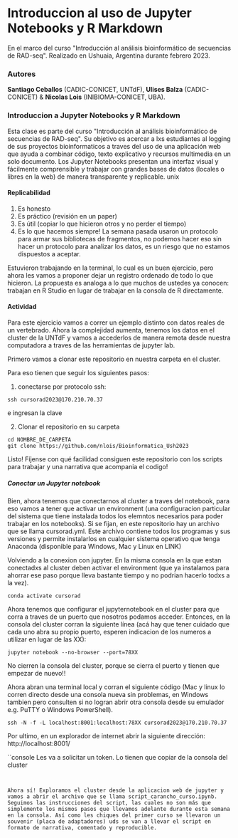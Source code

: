 # Introduccion al uso de Jupyter Notebooks y R Markdown
En el marco del curso "Introducción al análisis bioinformático de secuencias de RAD-seq". Realizado en Ushuaia, Argentina durante febrero 2023.

### Autores
**Santiago Ceballos** (CADIC-CONICET, UNTdF), **Ulises Balza** (CADIC-CONICET) & **Nicolas Lois** (INIBIOMA-CONICET, UBA).

### Introduccion a Jupyter Notebooks y R Markdown
Esta clase es parte del curso "Introducción al análisis bioinformático de secuencias de RAD-seq". Su objetivo es acercar a lxs estudiantes al logging  de sus proyectos bioinformaticos a traves del uso de una aplicación web que ayuda a combinar código, texto explicativo y recursos multimedia en un solo documento. Los Jupyter Notebooks presentan una interfaz visual y fácilmente comprensible y trabajar con grandes bases de datos (locales o libres en la web) de manera transparente y replicable.
unix

#### Replicabilidad
1. Es honesto
2. Es práctico (revisión en un paper)
3. Es útil (copiar lo que hicieron otros y no perder el tiempo)
4. Es lo que hacemos siempre! La semana pasada usaron un protocolo para armar sus bibliotecas de fragmentos, no podemos hacer eso sin hacer un protocolo para analizar los datos, es un riesgo que no estamos dispuestos a aceptar.

Estuvieron trabajando en la terminal, lo cual es un buen ejercicio, pero ahora les vamos a proponer dejar un registro ordenado de todo lo que hicieron. La propuesta es analoga a lo que muchos de ustedes ya conocen: trabajan en R Studio en lugar de trabajar en la consola de R directamente.

#### Actividad
Para este ejercicio vamos a correr un ejemplo distinto con datos reales de un vertebrado. Ahora la complejidad aumenta, tenemos los datos en el cluster de la UNTdF y vamos a accederlos de manera remota desde nuestra computadora a traves de las herramientas de jupyter lab.

Primero vamos a clonar este repositorio en nuestra carpeta en el cluster.

Para eso tienen que seguir los siguientes pasos:
1. conectarse por protocolo ssh:
```console
ssh cursorad2023@170.210.70.37 
```
e ingresan la clave

2. Clonar el repositorio en su carpeta
```console
cd NOMBRE_DE_CARPETA
git clone https://github.com/nlois/Bioinformatica_Ush2023
```

Listo! Fíjense con qué facilidad consiguen este repositorio con los scripts para trabajar y una narrativa que acompania el codigo! 

##### Conectar un Jupyter notebook
Bien, ahora tenemos que conectarnos al cluster a traves del notebook, para eso vamos a tener que activar un environment (una configuracion particular del sistema que tiene instalada todos los elemntos necesarios para poder trabajar en los notebooks). Si se fijan, en este repositorio hay un archivo que se llama cursorad.yml. Este archivo contiene todos los programas y sus versiones y permite instalarlos en cualquier sistema operativo que tenga Anaconda (disponible para Windows, Mac y Linux en LINK)

Volviendo a la conexion con jupyter. En la misma consola en la que estan conectadxs al cluster deben activar el environment (que ya instalamos para ahorrar ese paso porque lleva bastante tiempo y no podrian hacerlo todxs a la vez).

```console
conda activate cursorad
```

Ahora tenemos que configurar el jupyternotebook en el cluster para que corra a traves de un puerto que nosotros podamos acceder. Entonces, en la consola del cluster corran la siguiente línea (acá hay que tener cuidado que cada uno abra su propio puerto, esperen indicacion de los numeros a utilizar en lugar de las XX):

```console
jupyter notebook --no-browser --port=78XX
```

No cierren la consola del cluster, porque se cierra el puerto y tienen que empezar de nuevo!! 

Ahora abran una terminal local y corran el siguiente código (Mac y linux lo corren directo desde una consola nueva sin problemas, en Windows tambien pero consulten si no logran abrir otra consola desde su emulador e.g. PuTTY o Windows PowerShell).

```console
ssh -N -f -L localhost:8001:localhost:78XX cursorad2023@170.210.70.37 
```  

Por ultimo, en un explorador de internet abrir la siguiente dirección: http://localhost:8001/

``console
Les va a solicitar un token. Lo tienen que copiar de la consola del cluster
```


Ahora sí! Exploramos el cluster desde la aplicacion web de jupyter y vamos a abrir el archivo que se llama script_carancho_curso.ipynb. Seguimos las instrucciones del script, las cuales no son más que simplemente los mismos pasos que llevamos adelante durante esta semana en la consola. Así como les chiques del primer curso se llevaron un souvenir (placa de adaptadores) uds se van a llevar el script en formato de narrativa, comentado y reproducible.
